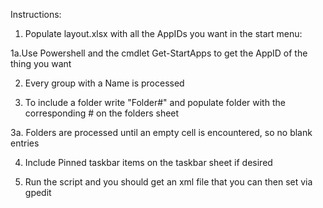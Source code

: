 Instructions:

1. Populate layout.xlsx with all the AppIDs you want in the start menu:

  1a.Use Powershell and the cmdlet Get-StartApps to  get the AppID of the thing you want

2. Every group with a Name is processed

3. To include a folder write "Folder#" and populate folder with the corresponding # on the folders sheet

  3a. Folders are processed until an empty cell is encountered, so no blank entries

4. Include Pinned taskbar items on the taskbar sheet if desired

5. Run the script and you should get an xml file that you can then set via gpedit

